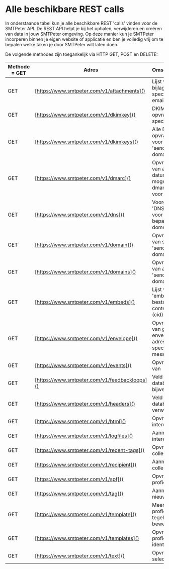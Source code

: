 # Alle beschikbare REST calls

In onderstaande tabel kun je alle beschikbare REST 'calls' vinden voor de 
SMTPeter API. De REST API helpt je bij het ophalen, verwijderen en creëren 
van data in jouw SMTPeter omgeving. Op deze manier kun je SMTPeter incorperen
binnen je eigen website of applicatie en ben je volledig vrij om te bepalen
welke taken je door SMTPeter wilt laten doen. 

De volgende methodes zijn toegankelijk via HTTP GET, POST en DELETE:

| Methode = GET  | Adres                                                                                                    | Omschrijving                                                    |
|--------------- |----------------------------------------------------------------------------------------------------------|---------------------------------------------------------------- |
| GET            | [https://www.smtpeter.com/v1/attachments]()                                                              | Lijst van alle bijlages voor specifieke email                   |
| GET            | [https://www.smtpeter.com/v1/dkimkey]()                                                                  | DKIM opvragen met specifiek ID                                  |
| GET            | [https://www.smtpeter.com/v1/dkimkeys]()                                                                 | Alle DKIM opvragen voor een 'sender domain'                     |
| GET            | [https://www.smtpeter.com/v1/dmarc]()                                                                    | Opvragen van alle datums waar mogelijk een dmarc raport voor is |
| GET            | [https://www.smtpeter.com/v1/dns]()                                                                      | Voorgestelde 'DNS record' voor een bepaald domein               |
| GET            | [https://www.smtpeter.com/v1/domain]()                                                                   | Opvragen van specifiek 'sender domain'                          |
| GET            | [https://www.smtpeter.com/v1/domains]()                                                                  | Opvragen van alle 'sender domains'                              |
| GET            | [https://www.smtpeter.com/v1/embeds]()                                                                   | Lijst van alle 'embedded' bestanden + content id (cid)          |
| GET            | [https://www.smtpeter.com/v1/envelope]()                                                                 | Opvragen van gebruikte envelope adres voor specifiek message id |
| GET            | [https://www.smtpeter.com/v1/events]()                                                                   | Opvragen van                                      |
| GET            | [https://www.smtpeter.com/v1/feedbackloops]()                                                            | Veld uit database bijwerken                       |
| GET            | [https://www.smtpeter.com/v1/headers]()                                                                  | Veld uit database verwijderen                     |
| GET            | [https://www.smtpeter.com/v1/html]()                                                                     | Opvragen interesses                               |
| GET            | [https://www.smtpeter.com/v1/logfiles]()                                                                 | Aanmaken interesse                                |
| GET            | [https://www.smtpeter.com/v1/recent-tags]()                                                              | Opvragen collecties                               |
| GET            | [https://www.smtpeter.com/v1/recipient]()                                                                | Aanmaken collectie                                |
| GET            | [https://www.smtpeter.com/v1/spf]()                                                                      | Opvragen profielen                                |
| GET            | [https://www.smtpeter.com/v1/tag]()                                                                      | Aanmaken nieuw profiel                            |
| GET            | [https://www.smtpeter.com/v1/template]()                                                                 | Meerdere profielen tegelijk bewerken              |
| GET            | [https://www.smtpeter.com/v1/templates]()                                                                | Opvragen profiel identifiers                      |
| GET            | [https://www.smtpeter.com/v1/text]()                                                                     | Opvragen selecties                                |
